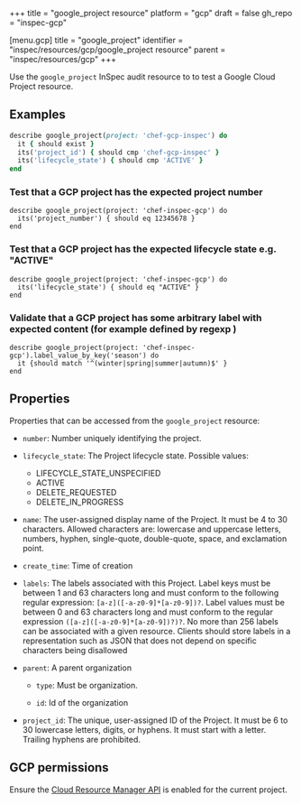 +++
title = "google_project resource"
platform = "gcp"
draft = false
gh_repo = "inspec-gcp"

[menu.gcp]
title = "google_project"
identifier = "inspec/resources/gcp/google_project resource"
parent = "inspec/resources/gcp"
+++

Use the `google_project` InSpec audit resource to to test a Google Cloud Project resource.

## Examples

```ruby
describe google_project(project: 'chef-gcp-inspec') do
  it { should exist }
  its('project_id') { should cmp 'chef-gcp-inspec' }
  its('lifecycle_state') { should cmp 'ACTIVE' }
end
```

### Test that a GCP project has the expected project number

    describe google_project(project: 'chef-inspec-gcp') do
      its('project_number') { should eq 12345678 }
    end

### Test that a GCP project has the expected lifecycle state e.g. "ACTIVE"

    describe google_project(project: 'chef-inspec-gcp') do
      its('lifecycle_state') { should eq "ACTIVE" }
    end

### Validate that a GCP project has some arbitrary label with expected content (for example defined by regexp )

    describe google_project(project: 'chef-inspec-gcp').label_value_by_key('season') do
      it {should match '^(winter|spring|summer|autumn)$' }
    end

## Properties

Properties that can be accessed from the `google_project` resource:


  * `number`: Number uniquely identifying the project.

  * `lifecycle_state`: The Project lifecycle state.
  Possible values:
    * LIFECYCLE_STATE_UNSPECIFIED
    * ACTIVE
    * DELETE_REQUESTED
    * DELETE_IN_PROGRESS

  * `name`: The user-assigned display name of the Project. It must be 4 to 30 characters. Allowed characters are: lowercase and uppercase letters, numbers, hyphen, single-quote, double-quote, space, and exclamation point.

  * `create_time`: Time of creation

  * `labels`: The labels associated with this Project.  Label keys must be between 1 and 63 characters long and must conform to the following regular expression: `[a-z]([-a-z0-9]*[a-z0-9])?`.  Label values must be between 0 and 63 characters long and must conform to the regular expression `([a-z]([-a-z0-9]*[a-z0-9])?)?`.  No more than 256 labels can be associated with a given resource.  Clients should store labels in a representation such as JSON that does not depend on specific characters being disallowed

  * `parent`: A parent organization

    * `type`: Must be organization.

    * `id`: Id of the organization

  * `project_id`: The unique, user-assigned ID of the Project. It must be 6 to 30 lowercase letters, digits, or hyphens. It must start with a letter. Trailing hyphens are prohibited.


## GCP permissions

Ensure the [Cloud Resource Manager API](https://console.cloud.google.com/apis/library/cloudresourcemanager.googleapis.com/) is enabled for the current project.

